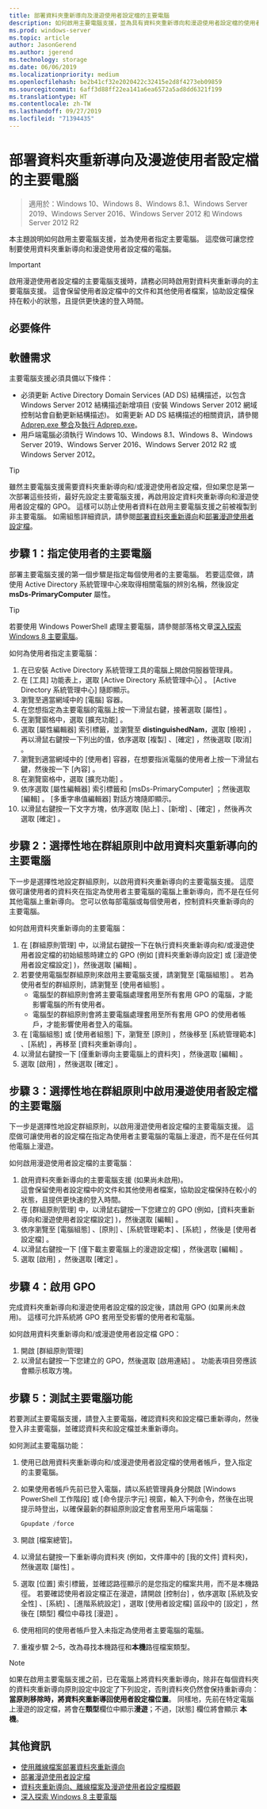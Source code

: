 ```yaml
---
title: 部署資料夾重新導向及漫遊使用者設定檔的主要電腦
description: 如何啟用主要電腦支援，並為具有資料夾重新導向和漫遊使用者設定檔的使用者指定主要電腦。
ms.prod: windows-server
ms.topic: article
author: JasonGerend
ms.author: jgerend
ms.technology: storage
ms.date: 06/06/2019
ms.localizationpriority: medium
ms.openlocfilehash: be2b41cf32e2020422c32415e2d8f4273eb09859
ms.sourcegitcommit: 6aff3d88ff22ea141a6ea6572a5ad8dd6321f199
ms.translationtype: HT
ms.contentlocale: zh-TW
ms.lasthandoff: 09/27/2019
ms.locfileid: "71394435"
---
```

# <a name="deploy-primary-computers-for-folder-redirection-and-roaming-user-profiles"></a>部署資料夾重新導向及漫遊使用者設定檔的主要電腦

>適用於：Windows 10、Windows 8、Windows 8.1、Windows Server 2019、Windows Server 2016、Windows Server 2012 和 Windows Server 2012 R2

本主題說明如何啟用主要電腦支援，並為使用者指定主要電腦。 這麼做可讓您控制要使用資料夾重新導向和漫遊使用者設定檔的電腦。

> [!IMPORTANT]
> 啟用漫遊使用者設定檔的主要電腦支援時，請務必同時啟用對資料夾重新導向的主要電腦支援。 這會保留使用者設定檔中的文件和其他使用者檔案，協助設定檔保持在較小的狀態，且提供更快速的登入時間。

## <a name="prerequisites"></a>必要條件

## <a name="software-requirements"></a>軟體需求

主要電腦支援必須具備以下條件：

- 必須更新 Active Directory Domain Services (AD DS) 結構描述，以包含 Windows Server 2012 結構描述新增項目 (安裝 Windows Server 2012 網域控制站會自動更新結構描述)。 如需更新 AD DS 結構描述的相關資訊，請參閱 [Adprep.exe 整合](<https://docs.microsoft.com/previous-versions/windows/it-pro/windows-server-2012-R2-and-2012/hh472161(v=ws.11)#adprepexe-integration>)及[執行 Adprep.exe](<https://docs.microsoft.com/previous-versions/windows/it-pro/windows-server-2008-R2-and-2008/dd464018(v=ws.10)>)。
- 用戶端電腦必須執行 Windows 10、Windows 8.1、Windows 8、Windows Server 2019、Windows Server 2016、Windows Server 2012 R2 或 Windows Server 2012。

> [!TIP]
> 雖然主要電腦支援需要資料夾重新導向和/或漫遊使用者設定檔，但如果您是第一次部署這些技術，最好先設定主要電腦支援，再啟用設定資料夾重新導向和漫遊使用者設定檔的 GPO。 這樣可以防止使用者資料在啟用主要電腦支援之前被複製到非主要電腦。 如需組態詳細資訊，請參閱[部署資料夾重新導向](deploy-folder-redirection.md)和[部署漫遊使用者設定檔](deploy-roaming-user-profiles.md)。

## <a name="step-1-designate-primary-computers-for-users"></a>步驟 1：指定使用者的主要電腦

部署主要電腦支援的第一個步驟是指定每個使用者的主要電腦。 若要這麼做，請使用 Active Directory 系統管理中心來取得相關電腦的辨別名稱，然後設定 **msDs-PrimaryComputer** 屬性。

> [!TIP]
> 若要使用 Windows PowerShell 處理主要電腦，請參閱部落格文章[深入探索 Windows 8 主要電腦](<https://blogs.technet.microsoft.com/askds/2012/10/23/digging-a-little-deeper-into-windows-8-primary-computer/>)。

如何為使用者指定主要電腦：

1. 在已安裝 Active Directory 系統管理工具的電腦上開啟伺服器管理員。
2. 在 [工具]  功能表上，選取 [Active Directory 系統管理中心]  。 [Active Directory 系統管理中心] 隨即顯示。
3. 瀏覽至適當網域中的 [電腦]  容器。
4. 在您想指定為主要電腦的電腦上按一下滑鼠右鍵，接著選取 [屬性]  。
5. 在瀏覽窗格中，選取 [擴充功能]  。
6. 選取 [屬性編輯器]  索引標籤，並瀏覽至 **distinguishedNam**，選取 [檢視]  ，再以滑鼠右鍵按一下列出的值，依序選取 [複製]  、[確定]  ，然後選取 [取消]  。
7. 瀏覽到適當網域中的 [使用者]  容器，在想要指派電腦的使用者上按一下滑鼠右鍵，然後按一下 [內容]  。
8. 在瀏覽窗格中，選取 [擴充功能]  。
9. 依序選取 [屬性編輯器]  索引標籤和 [msDs-PrimaryComputer]  ；然後選取 [編輯]  。 [多重字串值編輯器] 對話方塊隨即顯示。
10. 以滑鼠右鍵按一下文字方塊，依序選取 [貼上]  、[新增]  、[確定]  ，然後再次選取 [確定]  。

## <a name="step-2-optionally-enable-primary-computers-for-folder-redirection-in-group-policy"></a>步驟 2：選擇性地在群組原則中啟用資料夾重新導向的主要電腦

下一步是選擇性地設定群組原則，以啟用資料夾重新導向的主要電腦支援。 這麼做可讓使用者的資料夾在指定為使用者主要電腦的電腦上重新導向，而不是在任何其他電腦上重新導向。 您可以依每部電腦或每個使用者，控制資料夾重新導向的主要電腦。

如何啟用資料夾重新導向的主要電腦：

1. 在 [群組原則管理] 中，以滑鼠右鍵按一下在執行資料夾重新導向和/或漫遊使用者設定檔的初始組態時建立的 GPO (例如 [資料夾重新導向設定]  或 [漫遊使用者設定檔設定]  )，然後選取 [編輯]  。
2. 若要使用電腦型群組原則來啟用主要電腦支援，請瀏覽至 [電腦組態]  。 若為使用者型的群組原則，請瀏覽至 [使用者組態]  。
    - 電腦型的群組原則會將主要電腦處理套用至所有套用 GPO 的電腦，才能影響電腦的所有使用者。
    - 電腦型的群組原則會將主要電腦處理套用至所有套用 GPO 的使用者帳戶，才能影響使用者登入的電腦。
3. 在 [電腦組態]  或 [使用者組態]  下，瀏覽至 [原則]  ，然後移至 [系統管理範本]  、[系統]  ，再移至 [資料夾重新導向]  。
4. 以滑鼠右鍵按一下 [僅重新導向主要電腦上的資料夾]  ，然後選取 [編輯]  。
5. 選取 [啟用]  ，然後選取 [確定]  。

## <a name="step-3-optionally-enable-primary-computers-for-roaming-user-profiles-in-group-policy"></a>步驟 3：選擇性地在群組原則中啟用漫遊使用者設定檔的主要電腦

下一步是選擇性地設定群組原則，以啟用漫遊使用者設定檔的主要電腦支援。 這麼做可讓使用者的設定檔在指定為使用者主要電腦的電腦上漫遊，而不是在任何其他電腦上漫遊。

如何啟用漫遊使用者設定檔的主要電腦：

1. 啟用資料夾重新導向的主要電腦支援 (如果尚未啟用)。<br>這會保留使用者設定檔中的文件和其他使用者檔案，協助設定檔保持在較小的狀態，且提供更快速的登入時間。
2. 在 [群組原則管理] 中，以滑鼠右鍵按一下您建立的 GPO (例如，[資料夾重新導向和漫遊使用者設定檔設定]  )，然後選取 [編輯]  。
3. 依序瀏覽至 [電腦組態]  、[原則]  、[系統管理範本]  、[系統]  ，然後是 [使用者設定檔]  。
4. 以滑鼠右鍵按一下 [僅下載主要電腦上的漫遊設定檔]  ，然後選取 [編輯]  。
5. 選取 [啟用]  ，然後選取 [確定]  。

## <a name="step-4-enable-the-gpo"></a>步驟 4：啟用 GPO

完成資料夾重新導向和漫遊使用者設定檔的設定後，請啟用 GPO (如果尚未啟用)。 這樣可允許系統將 GPO 套用至受影響的使用者和電腦。

如何啟用資料夾重新導向和/或漫遊使用者設定檔 GPO：

1. 開啟 [群組原則管理]
2. 以滑鼠右鍵按一下您建立的 GPO，然後選取 [啟用連結]  。 功能表項目旁應該會顯示核取方塊。

## <a name="step-5-test-primary-computer-function"></a>步驟 5：測試主要電腦功能

若要測試主要電腦支援，請登入主要電腦，確認資料夾和設定檔已重新導向，然後登入非主要電腦，並確認資料夾和設定檔並未重新導向。

如何測試主要電腦功能：

1. 使用已啟用資料夾重新導向和/或漫遊使用者設定檔的使用者帳戶，登入指定的主要電腦。
2. 如果使用者帳戶先前已登入電腦，請以系統管理員身分開啟 [Windows PowerShell 工作階段] 或 [命令提示字元] 視窗，輸入下列命令，然後在出現提示時登出，以確保最新的群組原則設定會套用至用戶端電腦：

    ```PowerShell
    Gpupdate /force
    ```

3. 開啟 [檔案總管]。
1. 以滑鼠右鍵按一下重新導向資料夾 (例如，文件庫中的 [我的文件] 資料夾)，然後選取 [屬性]  。
1. 選取 [位置]  索引標籤，並確認路徑顯示的是您指定的檔案共用，而不是本機路徑。 若要確認使用者設定檔正在漫遊，請開啟 [控制台]  ，依序選取 [系統及安全性]  、[系統]  、[進階系統設定]  ，選取 [使用者設定檔] 區段中的 [設定]  ，然後在 [類型]  欄位中尋找 [漫遊]  。
1. 使用相同的使用者帳戶登入未指定為使用者主要電腦的電腦。
1. 重複步驟 2–5，改為尋找本機路徑和**本機**路徑檔案類型。

> [!NOTE]
> 如果在啟用主要電腦支援之前，已在電腦上將資料夾重新導向，除非在每個資料夾的資料夾重新導向原則設定中設定了下列設定，否則資料夾仍然會保持重新導向：**當原則移除時，將資料夾重新導回使用者設定檔位置**。 同樣地，先前在特定電腦上漫遊的設定檔，將會在**類型**欄位中顯示**漫遊**；不過，[狀態]  欄位將會顯示 **本機**。

## <a name="more-information"></a>其他資訊

- [使用離線檔案部署資料夾重新導向](deploy-folder-redirection.md)
- [部署漫遊使用者設定檔](deploy-roaming-user-profiles.md)
- [資料夾重新導向、離線檔案及漫遊使用者設定檔概觀](folder-redirection-rup-overview.md)
- [深入探索 Windows 8 主要電腦](https://blogs.technet.com/b/askds/archive/2012/10/23/digging-a-little-deeper-into-windows-8-primary-computer.aspx)